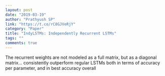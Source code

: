 ```yaml
---
layout: post
date: "2019-03-19"
author: "Prathyush SP"
link: "https://t.co/rC8GJVeRjY"
category: "Paper"
title: "IndyLSTMs: Independently Recurrent LSTMs"
tags: ""
comments: true
---
```

The recurrent weights are not modeled as a full matrix, but as a diagonal matrix... consistently outperform regular LSTMs both in terms of accuracy per parameter, and in best accuracy overall